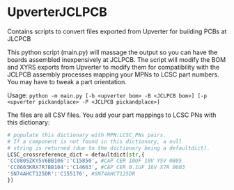 # UpverterJCLPCB
Contains scripts to convert files exported from Upverter for building PCBs at JLCPCB

This python script (main.py) will massage the output so you can have the boards assembled inexpensively at JCLPCB.
The script will modify the BOM and XYRS exports from Upverter to modify them for compatibility with the JCLPCB assembly processes mapping your MPNs to LCSC part numbers. You may have to tweak a part orientation.

Usage:
    ```python -m main.py [-b <upverter bom> -B <JCLPCB bom>] [-p <upverter pickandplace> -P <JCLPCB pickandplace>]```

The files are all CSV files.
You add your part mappings to LCSC PNs with this dictionary:
  
```python
# populate this dictionary with MPN:LCSC_PNs pairs.
# If a component is not found in this dictionary, a null
# string is returned (due to the dictionary being a defaultdict).
LCSC_crossreference_dict = defaultdict(str,{
'CC0805ZKY5V6BB106':'C15850', #CAP CER 10UF 10V Y5V 0805
'CC0603KRX7R7BB104':'C14663', #CAP CER 0.1UF 16V X7R 0603
'SN74AHCT125DR':'C155176', #SN74AHCT125DR
})
```
